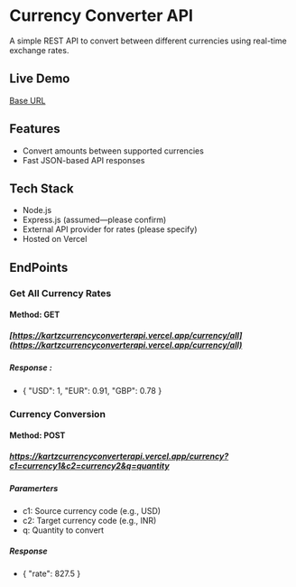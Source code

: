 # Currency Converter API

A simple REST API to convert between different currencies using real-time exchange rates.

## Live Demo
[Base URL](https://kartzcurrencyconverterapi.vercel.app)

## Features
- Convert amounts between supported currencies
- Fast JSON-based API responses

## Tech Stack
- Node.js
- Express.js (assumed—please confirm)
- External API provider for rates (please specify)
- Hosted on Vercel

## EndPoints

### Get All Currency Rates
#### Method: GET
##### [https://kartzcurrencyconverterapi.vercel.app/currency/all](https://kartzcurrencyconverterapi.vercel.app/currency/all) 
##### Response : 
- { "USD": 1, "EUR": 0.91, "GBP": 0.78 }
  

### Currency Conversion
#### Method: POST
##### [https://kartzcurrencyconverterapi.vercel.app/currency?c1=currency1&c2=currency2&q=quantity ](https://kartzcurrencyconverterapi.vercel.app/currency?c1=currency1&c2=currency2&q=quantity )
##### Paramerters
- c1: Source currency code (e.g., USD)
- c2: Target currency code (e.g., INR)
- q: Quantity to convert

  
##### Response 
- { "rate": 827.5 }

